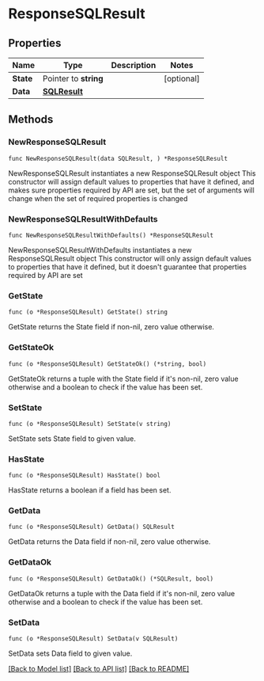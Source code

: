 # ResponseSQLResult

## Properties

Name | Type | Description | Notes
------------ | ------------- | ------------- | -------------
**State** | Pointer to **string** |  | [optional] 
**Data** | [**SQLResult**](SQLResult.md) |  | 

## Methods

### NewResponseSQLResult

`func NewResponseSQLResult(data SQLResult, ) *ResponseSQLResult`

NewResponseSQLResult instantiates a new ResponseSQLResult object
This constructor will assign default values to properties that have it defined,
and makes sure properties required by API are set, but the set of arguments
will change when the set of required properties is changed

### NewResponseSQLResultWithDefaults

`func NewResponseSQLResultWithDefaults() *ResponseSQLResult`

NewResponseSQLResultWithDefaults instantiates a new ResponseSQLResult object
This constructor will only assign default values to properties that have it defined,
but it doesn't guarantee that properties required by API are set

### GetState

`func (o *ResponseSQLResult) GetState() string`

GetState returns the State field if non-nil, zero value otherwise.

### GetStateOk

`func (o *ResponseSQLResult) GetStateOk() (*string, bool)`

GetStateOk returns a tuple with the State field if it's non-nil, zero value otherwise
and a boolean to check if the value has been set.

### SetState

`func (o *ResponseSQLResult) SetState(v string)`

SetState sets State field to given value.

### HasState

`func (o *ResponseSQLResult) HasState() bool`

HasState returns a boolean if a field has been set.

### GetData

`func (o *ResponseSQLResult) GetData() SQLResult`

GetData returns the Data field if non-nil, zero value otherwise.

### GetDataOk

`func (o *ResponseSQLResult) GetDataOk() (*SQLResult, bool)`

GetDataOk returns a tuple with the Data field if it's non-nil, zero value otherwise
and a boolean to check if the value has been set.

### SetData

`func (o *ResponseSQLResult) SetData(v SQLResult)`

SetData sets Data field to given value.



[[Back to Model list]](../README.md#documentation-for-models) [[Back to API list]](../README.md#documentation-for-api-endpoints) [[Back to README]](../README.md)


